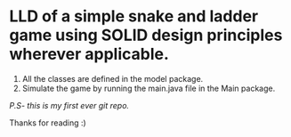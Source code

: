 # LLD of a simple snake and ladder game using SOLID design principles wherever applicable.
  1. All the classes are defined in the model package.
  2. Simulate the game by running the main.java file in the Main package.


*P.S- this is my first ever git repo.*

Thanks for reading :)
